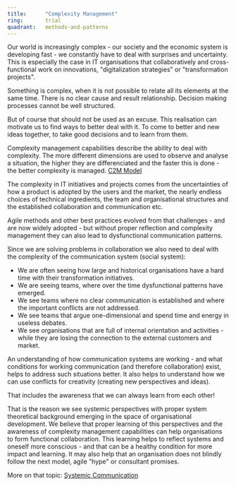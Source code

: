 ```yaml
---
title:      "Complexity Management"
ring:       trial
quadrant:   methods-and-patterns
---
```


Our world is increasingly complex - our society and the economic system is developing fast - we constantly have to deal with surprises and uncertainty. This is especially the case in IT organisations that collaboratively and cross-functional work on innovations, "digitalization strategies" or "transformation projects".

Something is complex, when it is not possible to relate all its elements at the same time. There is no clear cause and result relationship. Decision making processes cannot be well structured.

But of course that should not be used as an excuse. This realisation can motivate us to find ways to better deal with it. To come to better and new ideas together, to take good decisions and to learn from them.

Complexity management capabilities describe the ability to deal with complexity. The more different dimensions are used to observe and analyse a situation, the higher they are differenciated and the faster this is done - the better complexity is managed. [C2M Model](https://www.carl-auer.de/magazin/systemzeit/komplexitatsmanagement-modell-stufen-formen)

The complexity in IT initiatives and projects comes from the uncertainties of how a product is adopted by the users and the market, the nearly endless choices of technical ingredients, the team and organisational structures and the established collaboration and communication etc.

Agile methods and other best practices evolved from that challenges - and are now widely adopted - but without proper reflection and complexity management they can also lead to dysfunctional communication patterns.

Since we are solving problems in collaboration we also need to deal with the complexity of the communication system (social system):

* We are often seeing how large and historical organisations have a hard time with their transformation initiatives. 
* We are seeing teams, where over the time dysfunctional patterns have emerged. 
* We see teams where no clear communication is established and where the important conflicts are not addressed.
* We see teams that argue one-dimensional and spend time and energy in useless debates.
* We see organisations that are full of internal orientation and activities - while they are losing the connection to the external customers and market.

An understanding of how communication systems are working - and what conditions for working communication (and therefore collaboration) exist, helps to address such situations better. It also helps to understand how we can use conflicts for creativity (creating new perspectives and ideas).

That includes the awareness that we can always learn from each other! 

That is the reason we see systemic perspectives with proper system theoretical background emerging in the space of organisational development. We believe that proper learning of this perspectives and the awareness of complexity management capabilities can help organisations to form functional collaboration. This learning helps to reflect systems and oneself more conscious - and that can be a healthy condition for more impact and learning. It may also help that an organisation does not blindly follow the next model, agile "hype" or consultant promises.

More on that topic: [Systemic Communication](https://www.carl-auer.de/magazin/systemzeit/communication-reorganization-of-undetermined)